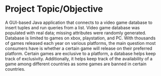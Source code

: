 # Project Topic/Objective
A GUI-based Java application that connects to a video game database to insert tuples and run queries from a list. Video game database was populated with real data; missing attributes were randomly generated. Database is limited to games on xbox, playstation, and PC. With thousands of games released each year on various platforms, the main question most consumers have is whether a certain game will release on their preferred platform. Certain games are exclusive to a platform, a database helps keep track of exclusivity. Additionally, it helps keep track of the availability of a game among different countries as some games are banned in certain countries. 

